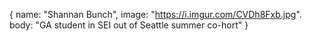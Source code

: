 {
  name: "Shannan Bunch",
  image: "https://i.imgur.com/CVDh8Fxb.jpg".
  body: "GA student in SEI out of Seattle summer co-hort"
}


